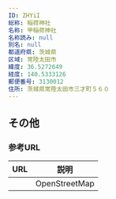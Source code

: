 ```yaml
---
ID: ZHYiI
総称: 稲荷神社
名称: 甲稲荷神社
名称読み: null
別名: null
都道府県: 茨城県
区域: 常陸太田市
緯度: 36.5272649
経度: 140.5333126
郵便番号: 3130012
住所: 茨城県常陸太田市三才町５６０
---
```


## その他

### 参考URL

| URL | 説明          |
| --- | ------------- |
|     | OpenStreetMap |
